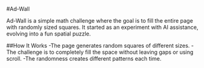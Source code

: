 #Ad-Wall

Ad-Wall is a simple math challenge where the goal is to fill the entire page with randomly sized squares. It started as an experiment with AI assistance, evolving into a fun spatial puzzle.

##How It Works
-The page generates random squares of different sizes.
-The challenge is to completely fill the space without leaving gaps or using scroll.
-The randomness creates different patterns each time.

